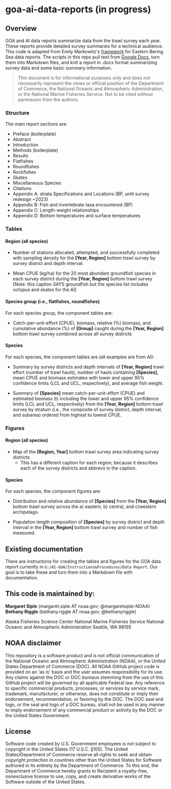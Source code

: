 # goa-ai-data-reports (in progress)

## Overview
GOA and AI data reports summarize data from the trawl survey each year. These reports provide detailed survey summaries for a technical audience. This code is adapted from Emily Markowitz's [framework](https://github.com/EmilyMarkowitz-NOAA/gap_bs_data_report) for Eastern Bering Sea data reports. The scripts in this repo pull text from [Google Docs](https://drive.google.com/drive/folders/1UAQKChSuKohsRJ5enOloHPk3qFtk5kVC), turn them into Markdown files, and knit a report in .docx format summarizing survey data and some basic summary information.

> This document is for informational purposes only and does not necessarily represent the views or official position of the Department of Commerce, the National Oceanic and Atmospheric Administration, or the National Marine Fisheries Service. Not to be cited without permission from the authors.

### Structure
The main report sections are:

- Preface (boilerplate)
- Abstract
- Introduction
- Methods (boilerplate)
- Results
- Flatfishes
- Roundfishes
- Rockfishes
- Skates
- Miscellaneous Species
- Citations
- Appendix A: strata Specifications and Locations (BP, until survey redesign ~2023)
- Appendix B: Fish and invertebrate taxa encountered (BP)
- Appendix C: Length-weight relationships
- Appendix D: Bottom temperatures and surface temperatures


### Tables
#### Region (all species)
  * Number of stations allocated, attempted, and successfully completed with sampling
density for the **[Year, Region]** bottom trawl survey by survey district and depth
interval.

  * Mean CPUE (kg/ha) for the 20 most abundant groundfish species in each survey district
during the **[Year, Region]** bottom trawl survey [Note: this caption SAYS groundfish but the species list includes octopus and skates for the AI]

#### Species group (i.e., flatfishes, roundfishes)
For each species group, the component tables are:

  * Catch-per-unit-effort (CPUE), biomass, relative (%) biomass, and cumulative abundance (%) of **[Group]** caught during the **[Year, Region]** bottom trawl survey combined across all survey districts

#### Species
For each species, the component tables are (all examples are from AI):

  *  Summary by survey districts and depth intervals of **[Year, Region]** trawl effort (number of trawl hauls), number of hauls containing **[Species]**, mean CPUE and biomass estimates with lower and upper 95% confidence limits (LCL and UCL, respectively), and average fish weight. 

  * Summary of **[Species]** mean catch-per-unit-effort (CPUE) and estimated biomass (t) including the lower and upper 95% confidence limits (LCL and UCL, respectively) from the **[Year, Region]** bottom trawl survey by stratum (i.e., the composite of survey district, depth interval, and subarea) ordered from highest to lowest CPUE.

### Figures
#### Region (all species)
  * Map of the **[Region, Year]** bottom trawl survey area indicating survey districts 
     - This has a different caption for each region, because it describes each of the survey districts and abbrevs in the caption.

#### Species

For each species, the component figures are:

  * Distribution and relative abundance of **[Species]** from the **[Year, Region]** bottom trawl survey across the a) eastern, b) central, and c)western archipelago.

  * Population length composition of **[Species]** by survey district and depth interval in the **[Year, Region]** bottom trawl survey and number of fish measured.

## Existing documentation
There are instructions for creating the tables and figures for the GOA data report currently in `G:/AI-GOA/Instructions&Procedures/Data Report`. Our goal is to take these and turn them into a Markdown file with documentation. 

## This code is maintained by:
**Margaret Siple** (margaret.siple AT noaa.gov; @margaretsiple-NOAA)
**Bethany Riggle** (bethany.riggle AT noaa.gov; @bethanyriggle)

Alaska Fisheries Science Center
National Marine Fisheries Service 
National Oceanic and Atmospheric Administration
Seattle, WA 98195

## NOAA disclaimer
This repository is a software product and is not official communication of the National Oceanic and Atmospheric Administration (NOAA), or the United States Department of Commerce (DOC). All NOAA GitHub project code is provided on an 'as is' basis and the user assumes responsibility for its use. Any claims against the DOC or DOC bureaus stemming from the use of this GitHub project will be governed by all applicable Federal law. Any reference to specific commercial products, processes, or services by service mark, trademark, manufacturer, or otherwise, does not constitute or imply their endorsement, recommendation, or favoring by the DOC. The DOC seal and logo, or the seal and logo of a DOC bureau, shall not be used in any manner to imply endorsement of any commercial product or activity by the DOC or the United States Government.

## License
Software code created by U.S. Government employees is not subject to copyright in the United States (17 U.S.C. §105). The United States/Department of Commerce reserve all rights to seek and obtain copyright protection in countries other than the United States for Software authored in its entirety by the Department of Commerce. To this end, the Department of Commerce hereby grants to Recipient a royalty-free, nonexclusive license to use, copy, and create derivative works of the Software outside of the United States.
